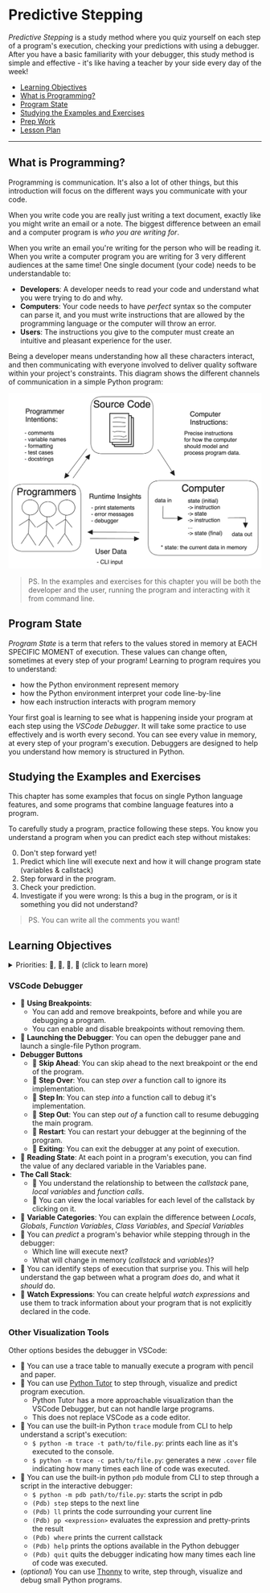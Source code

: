 # Predictive Stepping

_Predictive Stepping_ is a study method where you quiz yourself on each step of
a program's execution, checking your predictions with using a debugger. After
you have a basic familiarity with your debugger, this study method is simple and
effective - it's like having a teacher by your side every day of the week!

- [Learning Objectives](#learning-objectives)
- [What is Programming?](#what-is-programming)
- [Program State](#program-state)
- [Studying the Examples and Exercises](#studying-the-examples-and-exercises)
- [Prep Work](./prep_work.md)
- [Lesson Plan](./lesson_plan.md)

---

## What is Programming?

Programming is communication. It's also a lot of other things, but this
introduction will focus on the different ways you communicate with your code.

When you write code you are really just writing a text document, exactly like
you might write an email or a note. The biggest difference between an email and
a computer program is _who you are writing for_.

When you write an email you're writing for the person who will be reading it.
When you write a computer program you are writing for 3 very different audiences
at the same time! One single document (your code) needs to be understandable to:

- **Developers**: A developer needs to read your code and understand what you
  were trying to do and why.
- **Computers**: Your code needs to have _perfect_ syntax so the computer can
  parse it, and you must write instructions that are allowed by the programming
  language or the computer will throw an error.
- **Users**: The instructions you give to the computer must create an intuitive
  and pleasant experience for the user.

Being a developer means understanding how all these characters interact, and
then communicating with everyone involved to deliver quality software within
your project's constraints. This diagram shows the different channels of
communication in a simple Python program:

![a program](./.assets/what_is_programming.png)

> PS. In the examples and exercises for this chapter you will be both the
> developer and the user, running the program and interacting with it from
> command line.

## Program State

_Program State_ is a term that refers to the values stored in memory at EACH
SPECIFIC MOMENT of execution. These values can change often, sometimes at every
step of your program! Learning to program requires you to understand:

- how the Python environment represent memory
- how the Python environment interpret your code line-by-line
- how each instruction interacts with program memory

Your first goal is learning to see what is happening inside your program at each
step using the _VSCode Debugger_. It will take some practice to use effectively
and is worth every second. You can see every value in memory, at every step of
your program's execution. Debuggers are designed to help you understand how
memory is structured in Python.

## Studying the Examples and Exercises

This chapter has some examples that focus on single Python language features,
and some programs that combine language features into a program.

To carefully study a program, practice following these steps. You know you
understand a program when you can predict each step without mistakes:

0. Don't step forward yet!
1. Predict which line will execute next and how it will change program state
   (variables & callstack)
2. Step forward in the program.
3. Check your prediction.
4. Investigate if you were wrong: Is this a bug in the program, or is it
   something you did not understand?

> PS. You can write all the comments you want!

## Learning Objectives

<details>
<summary>Priorities: 🥚, 🐣, 🐥, 🐔 (click to learn more)</summary>
<br>

There is a lot to learn in this repository. If you can't master all the material
at once, that's expected! Anything you don't master now will always be waiting
for you to review when you need it. These 4 emoji's will help you prioritize
your study time and to measure your progress:

- 🥚: Understanding this material is required, it covers the base skills you'll
  need for this module and the next. You do not need to finish all of them but
  should feel comfortable that you could with enough time.
- 🐣: You have started all of these exercises and feel you could complete them
  all if you just had more time. It may not be easy for you but with effort you
  can make it through.
- 🐥: You have studied the examples and started some exercises if you had time.
  You should have a big-picture understanding of these concepts/skills, but may
  not be confident completing the exercises.
- 🐔: These concepts or skills are not necessary but are related to this module.
  If you are finished with 🥚, 🐣 and 🐥 you can use the 🐔 exercises to push
  yourself without getting distracted from the module's main objectives.

---

</details>

### VSCode Debugger

- 🥚 **Using Breakpoints**:
  - You can add and remove breakpoints, before and while you are debugging a
    program.
  - You can enable and disable breakpoints without removing them.
- 🥚 **Launching the Debugger**: You can open the debugger pane and launch a
  single-file Python program.
- **Debugger Buttons**
  - 🥚 **Skip Ahead**: You can skip ahead to the next breakpoint or the end of
    the program.
  - 🥚 **Step Over**: You can step _over_ a function call to ignore its
    implementation.
  - 🥚 **Step In**: You can step _into_ a function call to debug it's
    implementation.
  - 🥚 **Step Out**: You can step _out of_ a function call to resume debugging
    the main program.
  - 🥚 **Restart**: You can restart your debugger at the beginning of the
    program.
  - 🥚 **Exiting**: You can exit the debugger at any point of execution.
- 🥚 **Reading State**: At each point in a program's execution, you can find the
  value of any declared variable in the Variables pane.
- **The Call Stack**:
  - 🥚 You understand the relationship to between the _callstack_ pane, _local
    variables_ and _function calls_.
  - 🥚 You can view the local variables for each level of the callstack by
    clicking on it.
- 🐣 **Variable Categories**: You can explain the difference between _Locals_,
  _Globals_, _Function Variables_, _Class Variables_, and _Special Variables_
- 🐣 You can _predict_ a program's behavior while stepping through in the
  debugger:
  - Which line will execute next?
  - What will change in memory (_callstack_ and _variables_)?
- 🐣 You can identify steps of execution that surprise you. This will help
  understand the gap between what a program _does_ do, and what it _should_ do.
- 🐥 **Watch Expressions**: You can create helpful _watch expressions_ and use
  them to track information about your program that is not explicitly declared
  in the code.

### Other Visualization Tools

Other options besides the debugger in VSCode:

- 🥚 You can use a trace table to manually execute a program with pencil and
  paper.
- 🥚 You can use [Python Tutor](http://pythontutor.com/) to step through,
  visualize and predict program execution.
  - Python Tutor has a more approachable visualization than the VSCode Debugger,
    but can not handle large programs.
  - This does not replace VSCode as a code editor.
- 🐣 You can use the built-in Python `trace` module from CLI to help understand
  a script's execution:
  - `$ python -m trace -t path/to/file.py`: prints each line as it's executed to
    the console.
  - `$ python -m trace -c path/to/file.py`: generates a new `.cover` file
    indicating how many times each line of code was executed.
- 🐥 You can use the built-in python `pdb` module from CLI to step through a script in the interactive debugger:
  - `$ python -m pdb path/to/file.py`: starts the script in pdb
  - `(Pdb) step` steps to the next line
  - `(Pdb) ll` prints the code surrounding your current line
  - `(Pdb) pp <expression>` evaluates the expression and pretty-prints the result
  - `(Pdb) where` prints the current callstack
  - `(Pdb) help` prints the options available in the Python debugger
  - `(Pdb) quit` quits the debugger
    indicating how many times each line of code was executed.
- (_optional_) You can use [Thonny](https://thonny.org/) to write, step through,
  visualize and debug small Python programs.

